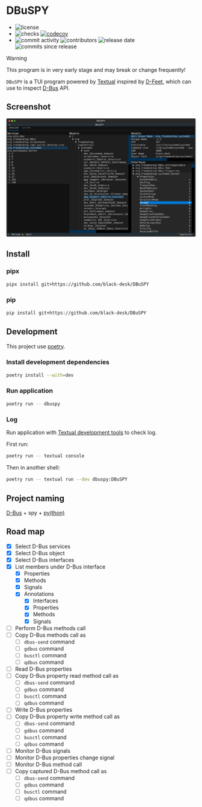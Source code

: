 # DBuSPY

- ![license][badge-shields-io-license]
- ![checks][badge-shields-io-checks]
  [![codecov][badge-shields-io-codecov]][codecov]
- ![commit activity][badge-shields-io-commit-activity]
  ![contributors][badge-shields-io-contributors]
  ![release date][badge-shields-io-release-date]
  ![commits since release][badge-shields-io-commits-since-release]

[badge-shields-io-license]: https://img.shields.io/github/license/black-desk/DBuSPY
[badge-shields-io-checks]: https://img.shields.io/github/check-runs/black-desk/DBuSPY/master
[badge-go-report-card]: https://goreportcard.com/badge/github.com/black-desk/DBuSPY
[badge-shields-io-codecov]: https://codecov.io/github/black-desk/DBuSPY/graph/badge.svg?token=6TSVGQ4L9X
[codecov]: https://codecov.io/github/black-desk/DBuSPY
[badge-shields-io-commit-activity]: https://img.shields.io/github/commit-activity/w/black-desk/DBuSPY/master
[badge-shields-io-contributors]: https://img.shields.io/github/contributors/black-desk/DBuSPY
[badge-shields-io-release-date]: https://img.shields.io/github/release-date/black-desk/DBuSPY
[badge-shields-io-commits-since-release]: https://img.shields.io/github/commits-since/black-desk/DBuSPY/latest/master

> [!WARNING]
> This program is in very early stage and may break or change frequently\!

`DBuSPY` is a TUI program powered by [Textual][textual]
inspired by [D-Feet][d-feet],
which can use to inspect [D-Bus][d-bus] API.

[textual]: https://textual.textualize.io/
[d-feet]: https://wiki.gnome.org/Apps(2f)DFeet.html
[d-bus]: https://www.freedesktop.org/wiki/Software/dbus/

## Screenshot

![DBuSPY Screenshot](./assets/screenshot.svg)

## Install

### pipx

```bash
pipx install git+https://github.com/black-desk/DBuSPY
```

### pip

```bash
pip install git+https://github.com/black-desk/DBuSPY
```

## Development

This project use [poetry](https://python-poetry.org/).

### Install development dependencies

```bash
poetry install --with=dev
```

### Run application

```bash
poetry run -- dbuspy
```

### Log

Run application with [Textual development tools][textual-devtools] to check log.

[textual-devtools]: https://textual.textualize.io/guide/devtools/

First run:

```bash
poetry run -- textual console
```

Then in another shell:

```bash
poetry run -- textual run --dev dbuspy:DBuSPY
```

## Project naming

[D-Bus][d-bus] + spy + [py(thon)][python]

[python]: https://www.python.org/

## Road map

- [x] Select D-Bus services
- [x] Select D-Bus object
- [x] Select D-Bus interfaces
- [x] List members under D-Bus interface
  - [x] Properties
  - [x] Methods
  - [x] Signals
  - [x] Annotations
    - [x] Interfaces
    - [x] Properties
    - [x] Methods
    - [x] Signals
- [ ] Perform D-Bus methods call
- [ ] Copy D-Bus methods call as
  - [ ] `dbus-send` command
  - [ ] `gdbus` command
  - [ ] `busctl` command
  - [ ] `qdbus` command
- [ ] Read D-Bus properties
- [ ] Copy D-Bus property read method call as
  - [ ] `dbus-send` command
  - [ ] `gdbus` command
  - [ ] `busctl` command
  - [ ] `qdbus` command
- [ ] Write D-Bus properties
- [ ] Copy D-Bus property write method call as
  - [ ] `dbus-send` command
  - [ ] `gdbus` command
  - [ ] `busctl` command
  - [ ] `qdbus` command
- [ ] Monitor D-Bus signals
- [ ] Monitor D-Bus properties change signal
- [ ] Monitor D-Bus method call
- [ ] Copy captured D-Bus method call as
  - [ ] `dbus-send` command
  - [ ] `gdbus` command
  - [ ] `busctl` command
  - [ ] `qdbus` command
